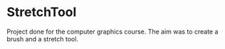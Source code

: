 # StretchTool
Project done for the computer graphics course. The aim was to create a brush and a stretch tool.
